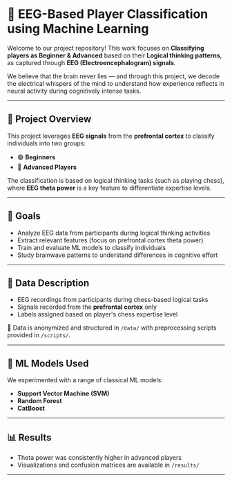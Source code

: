 # 🧠 EEG-Based Player Classification using Machine Learning

Welcome to our project repository! This work focuses on **Classifying players as Beginner & Advanced** based on their **Logical thinking patterns**, as captured through **EEG (Electroencephalogram) signals**.

We believe that the brain never lies — and through this project, we decode the electrical whispers of the mind to understand how experience reflects in neural activity during cognitively intense tasks.

---

## 🧬 Project Overview

This project leverages **EEG signals** from the **prefrontal cortex** to classify individuals into two groups:

- 🟢 **Beginners**
- 🔵 **Advanced Players**

The classification is based on logical thinking tasks (such as playing chess), where **EEG theta power** is a key feature to differentiate expertise levels.

---

## 🚀 Goals

- Analyze EEG data from participants during logical thinking activities
- Extract relevant features (focus on prefrontal cortex theta power)
- Train and evaluate ML models to classify individuals
- Study brainwave patterns to understand differences in cognitive effort

---

## 🧠 Data Description

- EEG recordings from participants during chess-based logical tasks
- Signals recorded from the **prefrontal cortex** only
- Labels assigned based on player's chess expertise level

📁 Data is anonymized and structured in `/data/` with preprocessing scripts provided in `/scripts/`.

---

## 🧪 ML Models Used

We experimented with a range of classical ML models:

-  **Support Vector Machine (SVM)**
-  **Random Forest**
-  **CatBoost**


---

## 📊 Results

- Theta power was consistently higher in advanced players
- Visualizations and confusion matrices are available in `/results/`

---




